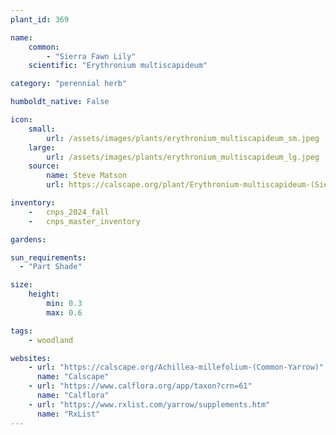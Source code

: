 ```yaml
---
plant_id: 369

name: 
    common: 
        - "Sierra Fawn Lily"
    scientific: "Erythronium multiscapideum"

category: "perennial herb"

humboldt_native: False

icon: 
    small: 
        url: /assets/images/plants/erythronium_multiscapideum_sm.jpeg 
    large: 
        url: /assets/images/plants/erythronium_multiscapideum_lg.jpeg 
    source: 
        name: Steve Matson
        url: https://calscape.org/plant/Erythronium-multiscapideum-(Sierra-Fawn-Lily)/gallery

inventory: 
    -   cnps_2024_fall
    -   cnps_master_inventory

gardens:  

sun_requirements:
  - "Part Shade"

size:
    height: 
        min: 0.3
        max: 0.6

tags: 
    - woodland

websites:
    - url: "https://calscape.org/Achillea-millefolium-(Common-Yarrow)"
      name: "Calscape"
    - url: "https://www.calflora.org/app/taxon?crn=61"
      name: "Calflora"
    - url: "https://www.rxlist.com/yarrow/supplements.htm"
      name: "RxList"
---
```

